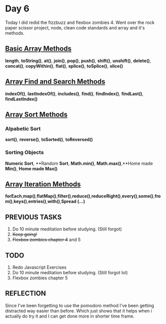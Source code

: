 # Day 6

Today I did redid the fizzbuzz and flexbox zombies 4. Went over the rock paper scissor project, node, clean code standards and array and it's methods.

## [Basic Array Methods](https://www.w3schools.com/js/js_array_methods.asp)

**length**, **toString()**, **at()**, **join()**, **pop()**, **push()**, **shift()**, **unshift()**, **delete()**, **concat()**, **copyWithin()**, **flat()**, **splice()**, **toSplice()**, **slice()**

## [Array Find and Search Methods](https://www.w3schools.com/js/js_array_search.asp)

**indexOf()**, **lastIndexOf()**, **includes()**, **find()**, **findIndex()**, **findLast()**, **findLastIndex()**

## [Array Sort Methods](https://www.w3schools.com/js/js_array_sort.asp)

### Alpabetic Sort

**sort()**, **reverse()**, **toSorted()**, **toReversed()**

### Sorting Objects

**Numeric Sort**, **Random **Sort**, **Math.min()**, **Math.max()**,**Home made **Min()**, **Home made Max()**

## [Array Iteration Methods](https://www.w3schools.com/js/js_array_iteration.asp)

**forEach**,**map()**,**flatMap()**,**filter()**,**reduce()**,**reduceRight()**,**every()**,**some()**,**from()**,**keys()**,**entries()**,**with()**,**Spread (...)**

## PREVIOUS TASKS

1. Do 10 minute meditation before studying. (Still forgot)
2. ~~Keep going!~~
3. ~~Flexbox zombies chapter 4~~ and 5

## TODO

1. Redo Javascript Exercises
2. Do 10 minute meditation before studying. (Still forgot lol)
3. Flexbox zombies chapter 5

## REFLECTION

Since I've been forgetting to use the pomodoro method I've been getting distracted way easier than before. Which just shows that it helps when i actually do try it and I can get done more in shorter time frame.
